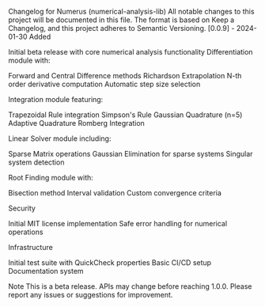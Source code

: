 Changelog for Numerus (numerical-analysis-lib)
All notable changes to this project will be documented in this file.
The format is based on Keep a Changelog,
and this project adheres to Semantic Versioning.
[0.0.9] - 2024-01-30
Added

Initial beta release with core numerical analysis functionality
Differentiation module with:

Forward and Central Difference methods
Richardson Extrapolation
N-th order derivative computation
Automatic step size selection


Integration module featuring:

Trapezoidal Rule integration
Simpson's Rule
Gaussian Quadrature (n=5)
Adaptive Quadrature
Romberg Integration


Linear Solver module including:

Sparse Matrix operations
Gaussian Elimination for sparse systems
Singular system detection


Root Finding module with:

Bisection method
Interval validation
Custom convergence criteria



Security

Initial MIT license implementation
Safe error handling for numerical operations

Infrastructure

Initial test suite with QuickCheck properties
Basic CI/CD setup
Documentation system

Note
This is a beta release. APIs may change before reaching 1.0.0. Please report any issues or suggestions for improvement.